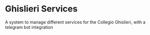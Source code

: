 # Ghislieri Services

A system to manage different services for the Collegio Ghislieri, with a telegram bot integration

